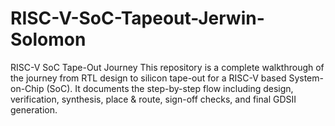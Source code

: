 # RISC-V-SoC-Tapeout-Jerwin-Solomon
RISC-V SoC Tape-Out Journey This repository is a complete walkthrough of the journey from RTL design to silicon tape-out for a RISC-V based System-on-Chip (SoC). It documents the step-by-step flow including design, verification, synthesis, place &amp; route, sign-off checks, and final GDSII generation.

